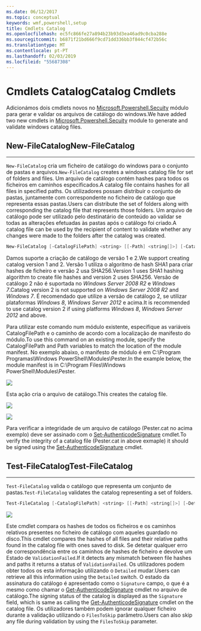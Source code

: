 ```yaml
---
ms.date: 06/12/2017
ms.topic: conceptual
keywords: wmf,powershell,setup
title: Cmdlets Catalog
ms.openlocfilehash: ec5fc866fe27a894b23b93d3ea46ad9c0cba288e
ms.sourcegitcommit: b6871f21bd666f9cd71dd336bb3f844cf472b56c
ms.translationtype: MT
ms.contentlocale: pt-PT
ms.lasthandoff: 02/03/2019
ms.locfileid: "55687308"
---
```

# <a name="catalog-cmdlets"></a><span data-ttu-id="18c7b-103">Cmdlets Catalog</span><span class="sxs-lookup"><span data-stu-id="18c7b-103">Catalog Cmdlets</span></span>

<span data-ttu-id="18c7b-104">Adicionámos dois cmdlets novos no [Microsoft.Powershell.Secuity](https://technet.microsoft.com/library/hh847877.aspx) módulo para gerar e validar os arquivos de catálogo do windows.</span><span class="sxs-lookup"><span data-stu-id="18c7b-104">We have added two new cmdlets in [Microsoft.Powershell.Secuity](https://technet.microsoft.com/library/hh847877.aspx) module to generate and validate windows catalog files.</span></span>

## <a name="new-filecatalog"></a><span data-ttu-id="18c7b-105">New-FileCatalog</span><span class="sxs-lookup"><span data-stu-id="18c7b-105">New-FileCatalog</span></span>
--------------------------------

<span data-ttu-id="18c7b-106">`New-FileCatalog` cria um ficheiro de catálogo do windows para o conjunto de pastas e arquivos.</span><span class="sxs-lookup"><span data-stu-id="18c7b-106">`New-FileCatalog` creates a windows catalog file for set of folders and files.</span></span> <span data-ttu-id="18c7b-107">Um arquivo de catálogo contém hashes para todos os ficheiros em caminhos especificados.</span><span class="sxs-lookup"><span data-stu-id="18c7b-107">A catalog file contains hashes for all files in specified paths.</span></span> <span data-ttu-id="18c7b-108">Os utilizadores possam distribuir o conjunto de pastas, juntamente com correspondente no ficheiro de catálogo que representa essas pastas.</span><span class="sxs-lookup"><span data-stu-id="18c7b-108">Users can distribute the set of folders along with corresponding the catalog file that represents those folders.</span></span> <span data-ttu-id="18c7b-109">Um arquivo de catálogo pode ser utilizado pelo destinatário de conteúdo ao validar se todas as alterações efetuadas às pastas após o catálogo foi criado.</span><span class="sxs-lookup"><span data-stu-id="18c7b-109">A catalog file can be used by the recipient of content to validate whether any changes were made to the folders after the catalog was created.</span></span>

```powershell
New-FileCatalog [-CatalogFilePath] <string> [[-Path] <string[]>] [-CatalogVersion <int>] [-WhatIf] [-Confirm] [<CommonParameters>]
```
<span data-ttu-id="18c7b-110">Damos suporte a criação de catálogo de versão 1 e 2.</span><span class="sxs-lookup"><span data-stu-id="18c7b-110">We support creating catalog version 1 and 2.</span></span> <span data-ttu-id="18c7b-111">Versão 1 utiliza o algoritmo de hash SHA1 para criar hashes de ficheiro e versão 2 usa SHA256.</span><span class="sxs-lookup"><span data-stu-id="18c7b-111">Version 1 uses SHA1 hashing algorithm to create file hashes and version 2 uses SHA256.</span></span> <span data-ttu-id="18c7b-112">Versão de catálogo 2 não é suportada no *Windows Server 2008 R2* e *Windows 7*.</span><span class="sxs-lookup"><span data-stu-id="18c7b-112">Catalog version 2 is not supported on *Windows Server 2008 R2* and *Windows 7*.</span></span> <span data-ttu-id="18c7b-113">É recomendado que utilize a versão de catálogo 2, se utilizar plataformas *Windows 8*, *Windows Server 2012* e acima.</span><span class="sxs-lookup"><span data-stu-id="18c7b-113">It is recommended to use catalog version 2 if using platforms *Windows 8*, *Windows Server 2012* and above.</span></span>

<span data-ttu-id="18c7b-114">Para utilizar este comando num módulo existente, especifique as variáveis CatalogFilePath e o caminho de acordo com a localização de manifesto do módulo.</span><span class="sxs-lookup"><span data-stu-id="18c7b-114">To use this command on an existing module, specify the CatalogFilePath and Path variables to match the location of the module manifest.</span></span> <span data-ttu-id="18c7b-115">No exemplo abaixo, o manifesto de módulo é em C:\Program Programas\Windows PowerShell\Modules\Pester.</span><span class="sxs-lookup"><span data-stu-id="18c7b-115">In the example below, the module manifest is in C:\Program Files\Windows PowerShell\Modules\Pester.</span></span>

![](../images/NewFileCatalog.jpg)

<span data-ttu-id="18c7b-116">Esta ação cria o arquivo de catálogo.</span><span class="sxs-lookup"><span data-stu-id="18c7b-116">This creates the catalog file.</span></span>

![](../images/CatalogFile1.jpg)

![](../images/CatalogFile2.jpg)

<span data-ttu-id="18c7b-117">Para verificar a integridade de um arquivo de catálogo (Pester.cat no acima exemplo) deve ser assinado com o [Set-AuthenticodeSignature](https://technet.microsoft.com/library/hh849819.aspx) cmdlet.</span><span class="sxs-lookup"><span data-stu-id="18c7b-117">To verify the integrity of a catalog file (Pester.cat in above exmaple) it should be signed using the [Set-AuthenticodeSignature](https://technet.microsoft.com/library/hh849819.aspx) cmdlet.</span></span>


## <a name="test-filecatalog"></a><span data-ttu-id="18c7b-118">Test-FileCatalog</span><span class="sxs-lookup"><span data-stu-id="18c7b-118">Test-FileCatalog</span></span>
--------------------------------

<span data-ttu-id="18c7b-119">`Test-FileCatalog` valida o catálogo que representa um conjunto de pastas.</span><span class="sxs-lookup"><span data-stu-id="18c7b-119">`Test-FileCatalog` validates the catalog representing a set of folders.</span></span>

```powershell
Test-FileCatalog [-CatalogFilePath] <string> [[-Path] <string[]>] [-Detailed] [-FilesToSkip <string[]>] [-WhatIf] [-Confirm] [<CommonParameters>]
```

![](../images/TestFileCatalog.jpg)

<span data-ttu-id="18c7b-120">Este cmdlet compara os hashes de todos os ficheiros e os caminhos relativos presentes no ficheiro de catálogo com aqueles guardado no disco.</span><span class="sxs-lookup"><span data-stu-id="18c7b-120">This cmdlet compares the hashes of all files and their relative paths found in the catalog file with ones saved to disk.</span></span> <span data-ttu-id="18c7b-121">Se detetar qualquer erro de correspondência entre os caminhos de hashes de ficheiro e devolve um Estado de `ValidationFailed`.</span><span class="sxs-lookup"><span data-stu-id="18c7b-121">If it detects any mismatch between file hashes and paths it returns a status of `ValidationFailed`.</span></span>
<span data-ttu-id="18c7b-122">Os utilizadores podem obter todos os esta informação utilizando o `Detailed` mudar.</span><span class="sxs-lookup"><span data-stu-id="18c7b-122">Users can retrieve all this information using the `Detailed` switch.</span></span> <span data-ttu-id="18c7b-123">O estado da assinatura do catálogo é apresentado como o `Signature` campo, o que é a mesmo como chamar o [Get-AuthenticodeSignature](https://technet.microsoft.com/library/hh849805.aspx) cmdlet no arquivo de catálogo.</span><span class="sxs-lookup"><span data-stu-id="18c7b-123">The signing status of the catalog is displayed as the `Signature` field, which is same as calling the [Get-AuthenticodeSignature](https://technet.microsoft.com/library/hh849805.aspx) cmdlet on the catalog file.</span></span>
<span data-ttu-id="18c7b-124">Os utilizadores também podem ignorar qualquer ficheiro durante a validação utilizando o `FilesToSkip` parâmetro.</span><span class="sxs-lookup"><span data-stu-id="18c7b-124">Users can also skip any file during validation by using the `FilesToSkip` parameter.</span></span>
